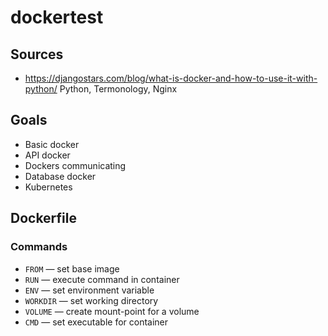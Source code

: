 # dockertest

## Sources

- https://djangostars.com/blog/what-is-docker-and-how-to-use-it-with-python/ Python, Termonology, Nginx


## Goals

- Basic docker
- API docker
- Dockers communicating
- Database docker
- Kubernetes

## Dockerfile


### Commands
- `FROM` — set base image
- `RUN` — execute command in container
- `ENV` — set environment variable
- `WORKDIR` — set working directory
- `VOLUME` — create mount-point for a volume
- `CMD` — set executable for container
